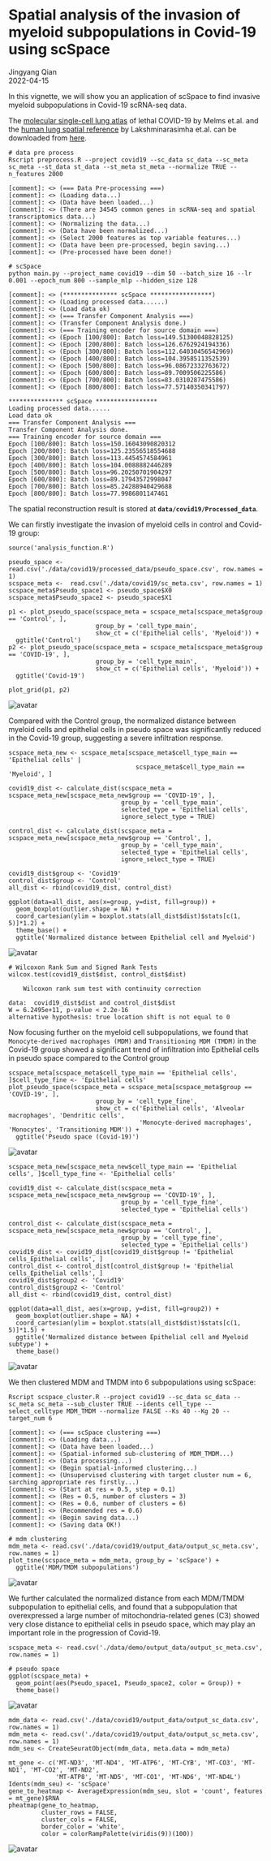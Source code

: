 # Spatial analysis of the invasion of myeloid subpopulations in Covid-19 using scSpace

Jingyang Qian  
2022-04-15

In this vignette, we will show you an application of scSpace to find invasive myeloid subpopulations in Covid-19 
scRNA-seq data.

The [molecular single-cell lung atlas](https://pubmed.ncbi.nlm.nih.gov/33915568/) of lethal COVID-19 by Melms et.al. and the 
[human lung spatial reference](https://www.ncbi.nlm.nih.gov/geo/query/acc.cgi?acc=GSE178361) by Lakshminarasimha et.al. can be downloaded from
[here](https://github.com/FowardYang/scSpace_develop).

```
# data pre process
Rscript preprocess.R --project covid19 --sc_data sc_data --sc_meta sc_meta --st_data st_data --st_meta st_meta --normalize TRUE --n_features 2000

[comment]: <> (=== Data Pre-processing ===)
[comment]: <> (Loading data...)
[comment]: <> (Data have been loaded...)
[comment]: <> (There are 34545 common genes in scRNA-seq and spatial transcriptomics data...)
[comment]: <> (Normalizing the data...)
[comment]: <> (Data have been normalized...)
[comment]: <> (Select 2000 features as top variable features...)
[comment]: <> (Data have been pre-processed, begin saving...)
[comment]: <> (Pre-processed have been done!)

# scSpace
python main.py --project_name covid19 --dim 50 --batch_size 16 --lr 0.001 --epoch_num 800 --sample_mlp --hidden_size 128

[comment]: <> (*************** scSpace *****************)
[comment]: <> (Loading processed data......)
[comment]: <> (Load data ok)
[comment]: <> (=== Transfer Component Analysis ===)
[comment]: <> (Transfer Component Analysis done.)
[comment]: <> (=== Training encoder for source domain ===)
[comment]: <> (Epoch [100/800]: Batch loss=149.51300048828125)
[comment]: <> (Epoch [200/800]: Batch loss=126.6762924194336)
[comment]: <> (Epoch [300/800]: Batch loss=112.64030456542969)
[comment]: <> (Epoch [400/800]: Batch loss=104.3958511352539)
[comment]: <> (Epoch [500/800]: Batch loss=96.08672332763672)
[comment]: <> (Epoch [600/800]: Batch loss=89.7009506225586)
[comment]: <> (Epoch [700/800]: Batch loss=83.0310287475586)
[comment]: <> (Epoch [800/800]: Batch loss=77.57140350341797)

*************** scSpace *****************
Loading processed data......
Load data ok
=== Transfer Component Analysis ===
Transfer Component Analysis done.
=== Training encoder for source domain ===
Epoch [100/800]: Batch loss=150.16043090820312
Epoch [200/800]: Batch loss=125.23556518554688
Epoch [300/800]: Batch loss=113.4454574584961
Epoch [400/800]: Batch loss=104.0088882446289
Epoch [500/800]: Batch loss=96.20250701904297
Epoch [600/800]: Batch loss=89.17943572998047
Epoch [700/800]: Batch loss=85.24288940429688
Epoch [800/800]: Batch loss=77.9986801147461
```

The spatial reconstruction result is stored at __`data/covid19/Processed_data`__.

We can firstly investigate the invasion of myeloid cells in control and Covid-19 group:
```
source('analysis_function.R')

pseudo_space <- read.csv('./data/covid19/processed_data/pseudo_space.csv', row.names = 1)
scspace_meta <-  read.csv('./data/covid19/sc_meta.csv', row.names = 1)
scspace_meta$Pseudo_space1 <- pseudo_space$X0
scspace_meta$Pseudo_space2 <- pseudo_space$X1

p1 <- plot_pseudo_space(scspace_meta = scspace_meta[scspace_meta$group == 'Control', ], 
                        group_by = 'cell_type_main',
                        show_ct = c('Epithelial cells', 'Myeloid')) +
  ggtitle('Control')
p2 <- plot_pseudo_space(scspace_meta = scspace_meta[scspace_meta$group == 'COVID-19', ], 
                        group_by = 'cell_type_main',
                        show_ct = c('Epithelial cells', 'Myeloid')) +
  ggtitle('Covid-19')

plot_grid(p1, p2)
```
![avatar](img/covid19_mye.png)

Compared with the Control group, the normalized distance between myeloid cells and epithelial cells in pseudo space was 
significantly reduced in the Covid-19 group, suggesting a severe infiltration response.

```
scspace_meta_new <- scspace_meta[scspace_meta$cell_type_main == 'Epithelial cells' |
                                   scspace_meta$cell_type_main == 'Myeloid', ]

covid19_dist <- calculate_dist(scspace_meta = scspace_meta_new[scspace_meta_new$group == 'COVID-19', ],
                               group_by = 'cell_type_main',
                               selected_type = 'Epithelial cells',
                               ignore_select_type = TRUE)

control_dist <- calculate_dist(scspace_meta = scspace_meta_new[scspace_meta_new$group == 'Control', ],
                               group_by = 'cell_type_main',
                               selected_type = 'Epithelial cells',
                               ignore_select_type = TRUE)

covid19_dist$group <- 'Covid19'
control_dist$group <- 'Control'
all_dist <- rbind(covid19_dist, control_dist)

ggplot(data=all_dist, aes(x=group, y=dist, fill=group)) +
  geom_boxplot(outlier.shape = NA) +
  coord_cartesian(ylim = boxplot.stats(all_dist$dist)$stats[c(1, 5)]*1.2) + 
  theme_base() + 
  ggtitle('Normalized distance between Epithelial cell and Myeloid')
```
![avatar](img/covid19_mye_to_epi.png)

```
# Wilcoxon Rank Sum and Signed Rank Tests
wilcox.test(covid19_dist$dist, control_dist$dist)
```
```
	Wilcoxon rank sum test with continuity correction

data:  covid19_dist$dist and control_dist$dist
W = 6.2495e+11, p-value < 2.2e-16
alternative hypothesis: true location shift is not equal to 0
```

Now focusing further on the myeloid cell subpopulations, we found that `Monocyte-derived macrophages (MDM)`
and `Transitioning MDM (TMDM)` in the Covid-19 group showed a significant trend of infiltration into Epithelial cells in 
pseudo space compared to the Control group 

```
scspace_meta[scspace_meta$cell_type_main == 'Epithelial cells', ]$cell_type_fine <- 'Epithelial cells'
plot_pseudo_space(scspace_meta = scspace_meta[scspace_meta$group == 'COVID-19', ], 
                        group_by = 'cell_type_fine',
                        show_ct = c('Epithelial cells', 'Alveolar macrophages', 'Dendritic cells',
                                    'Monocyte-derived macrophages', 'Monocytes', 'Transitioning MDM')) +
  ggtitle('Pseudo space (Covid-19)')
```
![avatar](img/covid19_mye_sub.png)

```
scspace_meta_new[scspace_meta_new$cell_type_main == 'Epithelial cells', ]$cell_type_fine <- 'Epithelial cells'

covid19_dist <- calculate_dist(scspace_meta = scspace_meta_new[scspace_meta_new$group == 'COVID-19', ],
                               group_by = 'cell_type_fine',
                               selected_type = 'Epithelial cells')

control_dist <- calculate_dist(scspace_meta = scspace_meta_new[scspace_meta_new$group == 'Control', ],
                               group_by = 'cell_type_fine',
                               selected_type = 'Epithelial cells')
covid19_dist <- covid19_dist[covid19_dist$group != 'Epithelial cells_Epithelial cells', ]
control_dist <- control_dist[control_dist$group != 'Epithelial cells_Epithelial cells', ]
covid19_dist$group2 <- 'Covid19'
control_dist$group2 <- 'Control'
all_dist <- rbind(covid19_dist, control_dist)

ggplot(data=all_dist, aes(x=group, y=dist, fill=group2)) +
  geom_boxplot(outlier.shape = NA) +
  coord_cartesian(ylim = boxplot.stats(all_dist$dist)$stats[c(1, 5)]*1.5) + 
  ggtitle('Normalized distance between Epithelial cell and Myeloid subtype') +
  theme_base()
```
![avatar](img/covid19_mye_sub_to_epi.png)

We then clustered MDM and TMDM into 6 subpopulations using scSpace:

```
Rscript scspace_cluster.R --project covid19 --sc_data sc_data --sc_meta sc_meta --sub_cluster TRUE --idents cell_type --select_celltype MDM_TMDM --normalize FALSE --Ks 40 --Kg 20 --target_num 6

[comment]: <> (=== scSpace clustering ===)
[comment]: <> (Loading data...)
[comment]: <> (Data have been loaded...)
[comment]: <> (Spatial-informed sub-clustering of MDM_TMDM...)
[comment]: <> (Data processing...)
[comment]: <> (Begin spatial-informed clustering...)
[comment]: <> (Unsupervised clustering with target cluster num = 6, sarching appropriate res firstly...)
[comment]: <> (Start at res = 0.5, step = 0.1)
[comment]: <> (Res = 0.5, number of clusters = 3)
[comment]: <> (Res = 0.6, number of clusters = 6)
[comment]: <> (Recommended res = 0.6)
[comment]: <> (Begin saving data...)
[comment]: <> (Saving data OK!)

# mdm clustering
mdm_meta <- read.csv('./data/covid19/output_data/output_sc_meta.csv', row.names = 1)
plot_tsne(scspace_meta = mdm_meta, group_by = 'scSpace') +
  ggtitle('MDM/TMDM subpopulations')
```
![avatar](img/covid19_mdm_sub.png)

We further calculated the normalized distance from each MDM/TMDM subpopulation to epithelial cells, and found that a 
subpopulation that overexpressed a large number of mitochondria-related genes (C3) showed very close distance to epithelial 
cells in pseudo space, which may play an important role in the progression of Covid-19.
```
scspace_meta <- read.csv('./data/demo/output_data/output_sc_meta.csv', row.names = 1)

# pseudo space
ggplot(scspace_meta) +
  geom_point(aes(Pseudo_space1, Pseudo_space2, color = Group)) +
  theme_base()
```
![avatar](img/covid19_mdm_sub_to_epi.png)

```
mdm_data <- read.csv('./data/covid19/output_data/output_sc_data.csv', row.names = 1)
mdm_meta <- read.csv('./data/covid19/output_data/output_sc_meta.csv', row.names = 1)
mdm_seu <- CreateSeuratObject(mdm_data, meta.data = mdm_meta)

mt_gene <- c('MT-ND3', 'MT-ND4', 'MT-ATP6', 'MT-CYB', 'MT-CO3', 'MT-ND1', 'MT-CO2', 'MT-ND2', 
             'MT-ATP8', 'MT-ND5', 'MT-CO1', 'MT-ND6', 'MT-ND4L')
Idents(mdm_seu) <- 'scSpace'
gene_to_heatmap <- AverageExpression(mdm_seu, slot = 'count', features = mt_gene)$RNA
pheatmap(gene_to_heatmap, 
         cluster_rows = FALSE, 
         cluster_cols = FALSE,
         border_color = 'white',
         color = colorRampPalette(viridis(9))(100))
```
![avatar](img/covid19_mtgene.png)

